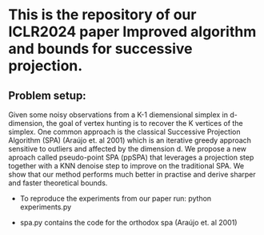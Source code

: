 # This is the repository of our ICLR2024 paper Improved algorithm and bounds for successive projection.

## Problem setup: 

Given some noisy observations from a K-1 diemensional simplex in d-dimension, the goal of vertex hunting is to recover the K vertices of the simplex. One common approach is the classical Successive Projection Algorithm (SPA)  (Araújo et. al 2001) which is an iterative greedy approach sensitive to outliers and affected by the dimension d. We propose a new aproach called pseudo-point SPA (ppSPA) that leverages a projection step together with a KNN denoise step to improve on the traditional SPA. We show that our method performs much better in practise and derive sharper and faster theoretical bounds.


- To reproduce the experiments from our paper run: python experiments.py


- spa.py contains the code for the orthodox spa (Araújo et. al 2001)

